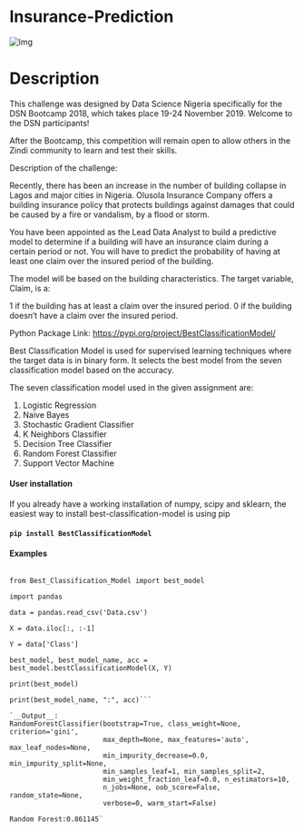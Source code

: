 # Insurance-Prediction
![Img](https://zindi-public-release.s3.eu-west-2.amazonaws.com/uploads/competition/image/36/thumb_66aed506-93a2-43fd-b43b-924aa62784dc.jpeg)

# Description
This challenge was designed by Data Science Nigeria specifically for the DSN Bootcamp 2018, which takes place 19-24 November 2019. Welcome to the DSN participants!

After the Bootcamp, this competition will remain open to allow others in the Zindi community to learn and test their skills.

Description of the challenge:

Recently, there has been an increase in the number of building collapse in Lagos and major cities in Nigeria. Olusola Insurance Company offers a building insurance policy that protects buildings against damages that could be caused by a fire or vandalism, by a flood or storm.

You have been appointed as the Lead Data Analyst to build a predictive model to determine if a building will have an insurance claim during a certain period or not. You will have to predict the probability of having at least one claim over the insured period of the building.

The model will be based on the building characteristics. The target variable, Claim, is a:

1 if the building has at least a claim over the insured period.
0 if the building doesn’t have a claim over the insured period.


Python Package Link: https://pypi.org/project/BestClassificationModel/

Best Classification Model is used for supervised learning techniques where the target data is in binary form. It selects the best model from the seven classification model based on the accuracy. 

The seven classification model used in the given assignment are:

1. Logistic Regression
2. Naive Bayes
3. Stochastic Gradient Classifier
4. K Neighbors Classifier
5. Decision Tree Classifier
6. Random Forest Classifier
7. Support Vector Machine

#### User installation

If you already have a working installation of numpy, scipy and sklearn, the easiest way to install best-classification-model is using pip

#### `pip install BestClassificationModel`



#### Examples
```import

from Best_Classification_Model import best_model

import pandas

data = pandas.read_csv('Data.csv')

X = data.iloc[:, :-1]

Y = data['Class']

best_model, best_model_name, acc = best_model.bestClassificationModel(X, Y)

print(best_model)

print(best_model_name, ":", acc)```

`__Output__:
RandomForestClassifier(bootstrap=True, class_weight=None, criterion='gini',
                       max_depth=None, max_features='auto', max_leaf_nodes=None,
                       min_impurity_decrease=0.0, min_impurity_split=None,
                       min_samples_leaf=1, min_samples_split=2,
                       min_weight_fraction_leaf=0.0, n_estimators=10,
                       n_jobs=None, oob_score=False, random_state=None,
                       verbose=0, warm_start=False)

Random Forest:0.861145`

 
